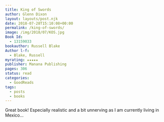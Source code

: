```yaml
---
title: King of Swords
author: Glenn Dixon
layout: layouts/post.njk
date: 2018-07-28T15:10:08+00:00
permalink: /king-of-swords/
image: /img/2018/07/KOS.jpg
Book Id:
  - 13159033
bookauthor: Russell Blake
Author l-f:
  - Blake, Russell
myrating: ★★★★★
publisher: Manana Publishing
pages: 306
status: read
categories:
  - GoodReads
tags:
  - posts
  - books
---
```

Great book! Especially realistic and a bit unnerving as I am currently living in Mexico&#8230;
